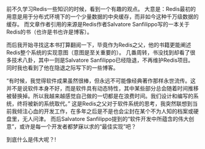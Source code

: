 前不久学习Redis一些知识的时候，看到一个有趣的观点。
大意是：Redis最初的用意是用于分布式环境下的一个少量数据的中央缓存，而非如今这种千万级数据的缓存。
而文章作者引用的来源是Redis作者Salvatore Sanfilippo写的一本关于Redis的书（也许是书也许是博客）。

而后我开始寻找这本书打算翻阅一下，毕竟作为Redis之父，他的书籍更能阐述Redis整个系统的实现意图（意图是至关重要的）。
几番周转，书没找到却看了很多技术八卦，其中一则是Salvatore Sanfilippo已经隐退，不再维护Redis项目。
同时我也看到了他在隐退之际写下的一些博客。

“有时候，我觉得软件成果虽然很棒，但永远不可能像经典著作那样永世流传。这并不是说软件本身不好，而是软件具有动态特性，其中某些部分总会随着时间推移被替换掉。所以我越来越感觉自己做的一切都是在浪费时间。我们设计和编写的系统，终将被新的系统取代。”
这是Redis之父对于软件系统的思考，我突然联想到当前我倾注心血的开发工作，在多年之后是不是也会尘封在某个不为人知的档案或硬盘里，无人问津。
而后Salvatore Sanfilippo提到的“软件开发中所蕴含的伟大创意”，或许是每一个开发者都梦寐以求的“最佳实现”吧？

到底什么是伟大呢？!
